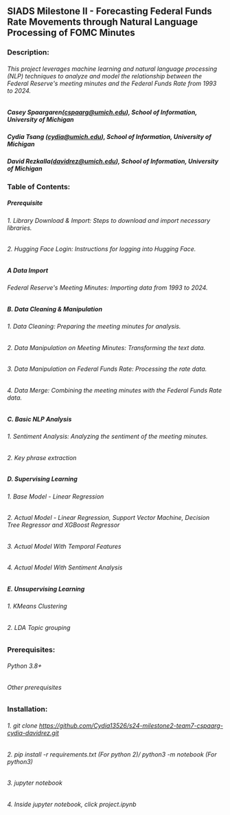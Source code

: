 ## SIADS Milestone II - Forecasting Federal Funds Rate Movements through Natural Language Processing of FOMC Minutes

### Description:
###### This project leverages machine learning and natural language processing (NLP) techniques to analyze and model the relationship between the Federal Reserve's meeting minutes and the Federal Funds Rate from 1993 to 2024.

##### Casey Spaargaren(cspaarg@umich.edu), School of Information, University of Michigan
##### Cydia Tsang (cydia@umich.edu), School of Information, University of Michigan
##### David Rezkalla(davidrez@umich.edu), School of Information, University of Michigan


### Table of Contents:
#####  Prerequisite
######     1. Library Download & Import: Steps to download and import necessary libraries.
######     2. Hugging Face Login: Instructions for logging into Hugging Face.
#####  A Data Import
######     Federal Reserve's Meeting Minutes: Importing data from 1993 to 2024.
#####  B. Data Cleaning & Manipulation
######     1. Data Cleaning: Preparing the meeting minutes for analysis.
######     2. Data Manipulation on Meeting Minutes: Transforming the text data.
######     3. Data Manipulation on Federal Funds Rate: Processing the rate data.
######     4. Data Merge: Combining the meeting minutes with the Federal Funds Rate data.
#####  C. Basic NLP Analysis
######     1. Sentiment Analysis: Analyzing the sentiment of the meeting minutes.
######     2. Key phrase extraction
#####  D. Supervising Learning
######     1. Base Model - Linear Regression
######     2. Actual Model - Linear Regression, Support Vector Machine, Decision Tree Regressor and XGBoost Regressor
######     3. Actual Model With Temporal Features
######     4. Actual Model With Sentiment Analysis
#####  E. Unsupervising Learning
######     1. KMeans Clustering
######     2. LDA Topic grouping


### Prerequisites:
###### Python 3.8+
###### Other prerequisites


### Installation:
###### 1. git clone https://github.com/Cydia13526/s24-milestone2-team7-cspaarg-cydia-davidrez.git
###### 2. pip install -r requirements.txt (For python 2)/ python3 -m notebook (For python3)
###### 3. jupyter notebook
###### 4. Inside jupyter notebook, click project.ipynb
